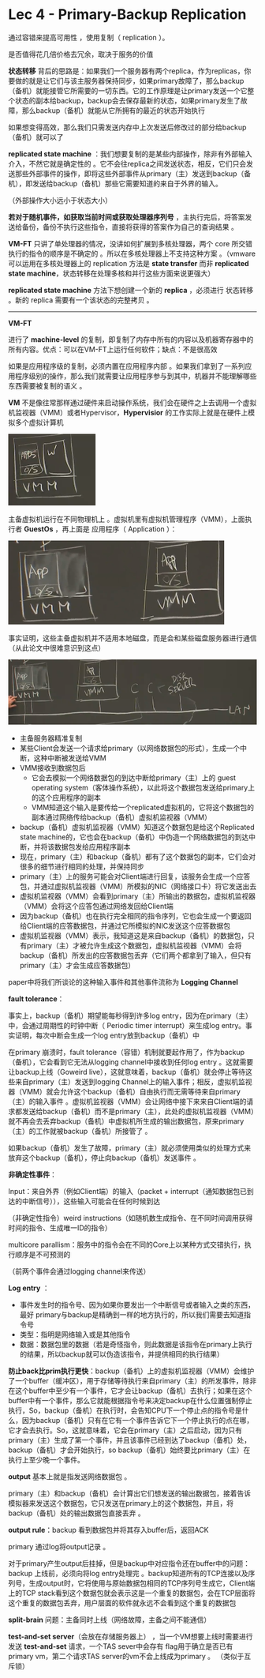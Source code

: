 # Lec 4 - Primary-Backup Replication

通过容错来提高可用性 ，使用复制（ replication ）。

是否值得花几倍价格去冗余，取决于服务的价值

**状态转移** 背后的思路是：如果我们一个服务器有两个replica，作为replicas，你要做的就是让它们与该主服务器保持同步，如果primary故障了，那么backup（备机）就能接管它所需要的一切东西。它的工作原理是让primary发送一个它整个状态的副本给backup，backup会去保存最新的状态，如果primary发生了故障，那么backup（备机）就能从它所拥有的最近的状态开始执行

如果想变得高效，那么我们只需发送内存中上次发送后修改过的部分给backup（备机）就可以了

**replicated state machine** ：我们想要复制的是某些内部操作，除非有外部输入介入，不然它就是确定性的 。它不会往replica之间发送状态，相反，它们只会发送那些外部事件的操作，即将这些外部事件从primary（主）发送到backup（备机），即发送给backup（备机）那些它需要知道的来自于外界的输入。

（外部操作大小远小于状态大小）

**若对于随机事件，如获取当前时间或获取处理器序列号** ，主执行完后，将答案发送给备份，备份不执行这些指令，直接将获得的答案作为自己的查询结果 。

**VM-FT** 只讲了单处理器的情况，没讲如何扩展到多核处理器，两个 core 所交错执行的指令的顺序是不确定的 。所以在多核处理器上不支持这种方案 。（vmware 可以运用在多核处理器上的 replication 方法是 **state transfer** 而非 **replicated state machine**，状态转移在处理多核和并行这些方面来说更强大）

**replicated state machine** 方法下想创建一个新的 **replica** ，必须进行 状态转移 。新的 replica 需要有一个该状态的完整拷贝 。

***

**VM-FT**

进行了 **machine-level** 的复制，即复制了内存中所有的内容以及机器寄存器中的所有内容。优点：可以在VM-FT上运行任何软件；缺点：不是很高效

如果是应用程序级的复制，必须内置在应用程序内部 。如果我们拿到了一系列应用程序级别的操作，那么我们就需要让应用程序参与到其中，机器并不能理解哪些东西需要被复制的语义 。

**VM** 不是像往常那样通过硬件来启动操作系统，我们会在硬件之上去调用一个虚拟机监视器（VMM）或者Hypervisor，**Hypervisior** 的工作实际上就是在硬件上模拟多个虚拟计算机

![](./img/vm.png)

主备虚拟机运行在不同物理机上 。虚拟机里有虚拟机管理程序（VMM），上面执行者 **GuestOs** ，再上面是 应用程序（ Application ）：

![](./img/2vm.png)

事实证明，这些主备虚拟机并不适用本地磁盘，而是会和某些磁盘服务器进行通信（从此论文中很难意识到这点）

![](./img/vm2.png)

- 主备服务器精准复制
- 某些Client会发送一个请求给primary（以网络数据包的形式），生成一个中断，这种中断被发送给VMM
- VMM接收到数据包后
  - 它会去模拟一个网络数据包的到达中断给primary（主）上的 guest operating system（客体操作系统），以此将这个数据包发送给primary上的这个应用程序的副本
  - VMM知道这个输入是要传给一个replicated虚拟机的，它将这个数据包的副本通过网络传给backup（备机）虚拟机监视器（VMM）
- backup（备机）虚拟机监视器（VMM）知道这个数据包是给这个Replicated state machine的，它也会在backup（备机）中伪造一个网络数据包的到达中断，并将该数据包发给应用程序副本
- 现在，primary（主）和backup（备机）都有了这个数据包的副本，它们会对很多的细节进行相同的处理，并保持同步
- primary（主）上的服务可能会对Client端进行回复，该服务会生成一个应答包，并通过虚拟机监视器（VMM）所模拟的NIC（网络接口卡）将它发送出去
- 虚拟机监视器（VMM）会看到primary（主）所输出的数据包，虚拟机监视器（VMM）会将这个应答包通过网络发回给Client端
- 因为backup（备机）也在执行完全相同的指令序列，它也会生成一个要返回给Client端的应答数据包，并通过它所模拟的NIC发送这个应答数据包
- 虚拟机监视器（VMM）表示，我知道这是来自backup（备机）的数据包，只有primary（主）才被允许生成这个数据包，虚拟机监视器（VMM）会将backup（备机）所发出的应答数据包丢弃（它们两个都拿到了输入，但只有primary（主）才会生成应答数据包）

paper中将我们所谈论的这种输入事件和其他事件流称为 **Logging Channel** 

**fault tolerance**：

事实上，backup（备机）期望能每秒得到许多log entry，因为在primary（主）中，会通过周期性的时钟中断（ Periodic timer interrupt）来生成log entry。事实证明，每次中断会生成一个log entry放到backup（备机）中

在primary 崩溃时，fault tolerance（容错）机制就要起作用了，作为backup（备机），它会看到它无法从logging channel中接收到任何log entry 。这就需要让backup上线（Goweird live），这就意味着，backup（备机）就会停止等待这些来自primary（主）发送到logging Channel上的输入事件；相反，虚拟机监视器（VMM）就会允许这个backup（备机）自由执行而无需等待来自primary（主）的输入事件 。虚拟机监视器（VMM）会让网络中接下来来自Client端的请求都发送给backup（备机）而不是primary（主），此处的虚拟机监视器（VMM）就不再会去丢弃backup（备机）中虚拟机所生成的输出数据包，原来primary（主）的工作就被backup（备机）所接管了 。

如果backup（备机）发生了故障，primary（主）就必须使用类似的处理方式来放弃这个backup（备机），停止向backup（备机）发送事件 。

**非确定性事件**：

Input：来自外界（例如Client端）的输入（packet + interrupt（通知数据包已到达的中断信号）），这些输入可能会在任何时候到达

（非确定性指令）weird instructions（如随机数生成指令、在不同时间调用获得时间的指令、生成唯一ID的指令）

multicore parallism：服务中的指令会在不同的Core上以某种方式交错执行，执行顺序是不可预测的

（前两个事件会通过logging channel来传送）

**Log entry** ：

- 事件发生时的指令号、因为如果你要发出一个中断信号或者输入之类的东西，最好 primary与backup是精确到一样的地方执行的，所以我们需要去知道指令号
- 类型：指明是网络输入或是其他指令
- 数据：数据包里的数据（若是奇怪指令，则此数据是该指令在primary上执行的结果，所以backup就可以伪造该指令，并提供相同的执行结果）

**防止back比prim执行更快**：backup（备机）上的虚拟机监视器（VMM）会维护了一个buffer（缓冲区），用于存储等待执行来自primary（主）的所发事件，除非在这个buffer中至少有一个事件，它才会让backup（备机）去执行；如果在这个buffer中有一个事件，那么它就能根据指令号来决定backup在什么位置强制停止执行，So，backup（备机）在执行时，会告知CPU下一个停止点的指令号是什么，因为backup（备机）只有在它有一个事件告诉它下一个停止执行的点在哪，它才会去执行。So，这就意味着，它会在primary（主）之后启动，因为只有primary（主）生成了第一个事件，并且该事件已经到达了backup（备机）处，backup（备机）才会开始执行，so backup（备机）始终要比primary（主）在执行上至少晚一个事件。

**output** 基本上就是指发送网络数据包 。

primary（主）和backup（备机）会计算出它们想发送的输出数据包，接着告诉模拟器来发送这个数据包，它只发送在primary上的这个数据包，并且，将backup（备机）处的输出数据包直接丢弃 。

**output rule**：backup 看到数据包并将其存入buffer后，返回ACK

primary 通过log将output记录 。

对于primary产生output后挂掉，但是backup中对应指令还在buffer中的问题：backup 上线前，必须向将log entry处理完 。backup知道所有的TCP连接以及序列号，生成output时，它将使用与原始数据包相同的TCP序列号生成它，Client端上的TCP stack看到这个数据包就会表示这是一个重复的数据包，会在TCP层面将这个重复的数据包丢弃，用户层面的软件就永远不会看到这个重复的数据包

**split-brain** 问题：主备同时上线（网络故障，主备之间不能通信）

**test-and-set server**（会放在存储服务器上） ，当一个VM想要上线时需要进行发送 **test-and-set** 请求，一个TAS sever中会存有 flag用于确立是否已有primary vm，第二个请求TAS server的vm不会上线成为primary 。 （类似于互斥锁）


